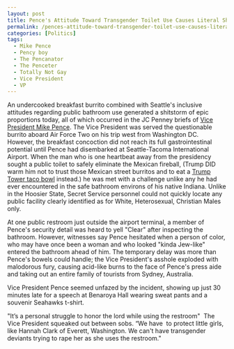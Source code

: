 ```yaml
---
layout: post
title: Pence's Attitude Toward Transgender Toilet Use Causes Literal Shitstorm
permalink: /pences-attitude-toward-transgender-toilet-use-causes-literal-shitstorm/
categories: [Politics]
tags:
  - Mike Pence
  - Pency boy
  - The Pencanator
  - The Penceter
  - Totally Not Gay
  - Vice President
  - VP
---
```

An undercooked breakfast burrito combined with Seattle's inclusive attitudes regarding public bathroom use generated a shitstorm of epic proportions today, all of which occurred in the JC Penney briefs of <a href="https://www.whitehouse.gov/administration/vice-president-pence" target="_blank">Vice President Mike Pence</a>. The Vice President was served the questionable burrito aboard Air Force Two on his trip west from Washington DC. However, the breakfast concoction did not reach its full gastrointestinal potential until Pence had disembarked at Seattle-Tacoma International Airport. When the man who is one heartbeat away from the presidency sought a public toilet to safely eliminate the Mexican fireball, (Trump DID warm him not to trust those Mexican street burritos and to eat a <a href="http://www.trumptowerny.com/trump-grill-lunch-menu" target="_blank">Trump Tower taco bowl</a> instead.) he was met with a challenge unlike any he had ever encountered in the safe bathroom environs of his native Indiana. Unlike in the Hoosier State, Secret Service personnel could not quickly locate any public facility clearly identified as for White, Heterosexual, Christian Males only.

At one public restroom just outside the airport terminal, a member of Pence's security detail was heard to yell "Clear" after inspecting the bathroom. However, witnesses say Pence hesitated when a person of color, who may have once been a woman and who looked "kinda Jew-like" entered the bathroom ahead of him. The temporary delay was more than Pence's bowels could handle; the Vice President's asshole exploded with malodorous fury, causing acid-like burns to the face of Pence's press aide and taking out an entire family of tourists from Sydney, Australia.

Vice President Pence seemed unfazed by the incident, showing up just 30 minutes late for a speech at Benaroya Hall wearing sweat pants and a souvenir Seahawks t-shirt.

"It’s a personal struggle to honor the lord while using the restroom"  The Vice President squeaked out between sobs. “We have  to protect little girls, like Hannah Clark of Everett, Washington. We can't have transgender deviants trying to rape her as she uses the restroom."
